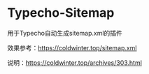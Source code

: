 # Typecho-Sitemap

用于Typecho自动生成sitemap.xml的插件

效果参考：https://coldwinter.top/sitemap.xml

说明：https://coldwinter.top/archives/303.html
